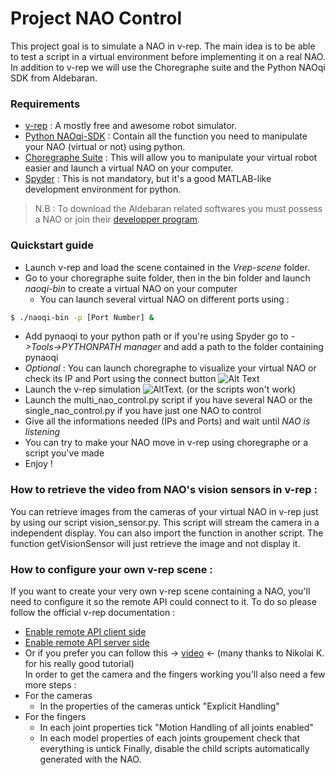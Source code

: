# Project NAO Control
This project goal is to simulate a NAO in v-rep.
The main idea is to be able to test a script in a virtual environment before implementing it on a real NAO.
In addition to v-rep we will use the Choregraphe suite and the Python NAOqi SDK from Aldebaran.

### Requirements
- [v-rep] : A mostly free and awesome robot simulator.
- [Python NAOqi-SDK] : Contain all the function you need to manipulate your NAO (virtual or not) using python.
- [Choregraphe Suite] : This will allow you to manipulate your virtual robot easier and launch a virtual NAO on your computer.
- [Spyder] : This is not mandatory, but it's a good MATLAB-like development environment for python.

> N.B : To download the Aldebaran related softwares you must possess a NAO or join their [developper program].

### Quickstart guide
- Launch v-rep and load the scene contained in the *Vrep-scene* folder.
- Go to your choregraphe suite folder, then in the bin folder and launch *naoqi-bin* to create a virtual NAO on your computer
     - You can launch several virtual NAO on different ports using :
```sh
$ ./naoqi-bin -p [Port Number] &
```
- Add pynaoqi to your python path or if you're using Spyder go to *->Tools->PYTHONPATH manager* and add a path to the folder containing pynaoqi
- *Optional* : You can launch choregraphe to visualize your virtual NAO or check its IP and Port using the connect button ![Alt Text][id1]
- Launch the v-rep simulation ![AltText][id2]. (or the scripts won't work)
- Launch the multi_nao_control.py script if you have several NAO or the single_nao_control.py if you have just one NAO to control
- Give all the informations needed (IPs and Ports) and wait until *NAO is listening*
- You can try to make your NAO move in v-rep using choregraphe or a script you've made
- Enjoy !

### How to retrieve the video from NAO's vision sensors in v-rep :
You can retrieve images from the cameras of your virtual NAO in v-rep just by using our script vision_sensor.py. This script will stream the camera in a independent display. You can also import the function in another script.
The function getVisionSensor will just retrieve the image and not display it. 

### How to configure your own v-rep scene :
If you want to create your very own v-rep scene containing a NAO, you'll need to configure it so the remote API could connect to it. To do so please follow the official v-rep documentation :
- [Enable remote API client side]
- [Enable remote API server side]
- Or if you prefer you can follow this -> [video] <- (many thanks to Nikolai K. for his really good tutorial)   
In order to get the camera and the fingers working you'll also need a few more steps :
- For the cameras 
  - In the properties of the cameras untick "Explicit Handling"
- For the fingers
  - In each joint properties tick "Motion Handling of all joints enabled" 
  - In each model properties of each joints groupement check that everything is untick
Finally, disable the child scripts automatically generated with the NAO.


[v-rep]:http://www.coppeliarobotics.com/downloads.html
[Python NAOqi-SDK]:https://community.aldebaran.com/en/resources/software
[Choregraphe Suite]:https://community.aldebaran.com/en/resources/software
[developper program]:https://community.aldebaran.com/en/developerprogram#section3
[Spyder]:https://pypi.python.org/pypi/spyder
[id1]:http://doc.aldebaran.com/2-1/_images/connect-to_button.png
[id2]:http://www.coppeliarobotics.com/helpFiles/en/images/simulation1.jpg
[Enable remote API client side]:http://www.coppeliarobotics.com/helpFiles/en/remoteApiClientSide.htm
[Enable remote API server side]:http://www.coppeliarobotics.com/helpFiles/en/remoteApiServerSide.htm
[video]:https://www.youtube.com/watch?v=SQont-mTnfM&list=PLhEaSBRJaAcyCDyLWYvtOte0RuoovBU2t&index=3
